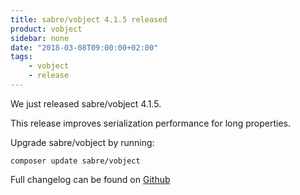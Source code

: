 ```yaml
---
title: sabre/vobject 4.1.5 released
product: vobject
sidebar: none
date: "2018-03-08T09:00:00+02:00"
tags:
    - vobject
    - release
---
```


We just released sabre/vobject 4.1.5.

This release improves serialization performance for long properties.

Upgrade sabre/vobject by running:

    composer update sabre/vobject

Full changelog can be found on [Github][1]

[1]: https://github.com/sabre-io/vobject/blob/4.1.5/CHANGELOG.md
